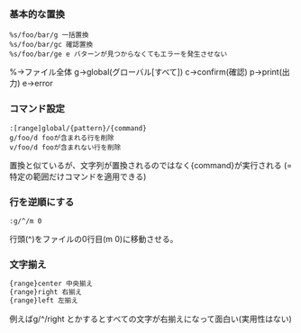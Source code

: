 ### 基本的な置換

```vim
%s/foo/bar/g 一括置換
%s/foo/bar/gc 確認置換
%s/foo/bar/ge e バターンが見つからなくてもエラーを発生させない
```
%→ファイル全体
g→global(グローバル[すべて])
c→confirm(確認)
p→print(出力)
e→error

### コマンド設定
```vim
:[range]global/{pattern}/{command}
g/foo/d fooが含まれる行を削除
v/foo/d fooが含まれない行を削除
```

置換と似ているが、文字列が置換されるのではなく{command}が実行される
(=特定の範囲だけコマンドを適用できる)

### 行を逆順にする
```vim
:g/^/m 0
```
行頭(^)をファイルの0行目(m 0)に移動させる。

### 文字揃え

```markdown
{range}center 中央揃え
{range}right 右揃え
{range}left 左揃え
```

例えばg/^/right とかするとすべての文字が右揃えになって面白い(実用性はない)
